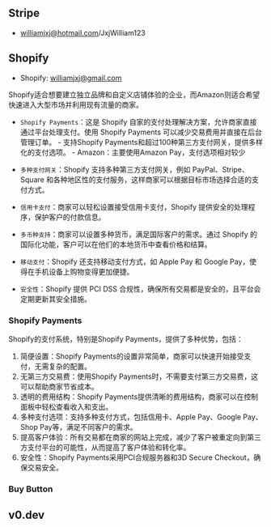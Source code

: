 ## Stripe

- williamjxj@hotmail.com/JxjWilliam123

## Shopify

- Shopify: williamjxj@gmail.com

Shopify适合想要建立独立品牌和自定义店铺体验的企业，而Amazon则适合希望快速进入大型市场并利用现有流量的商家。

- `Shopify Payments`：这是 Shopify 自家的支付处理解决方案，允许商家直接通过平台处理支付。使用 Shopify Payments 可以减少交易费用并直接在后台管理订单。
        - 支持Shopify Payments和超过100种第三方支付网关，提供多样化的支付选项。
        - Amazon：主要使用Amazon Pay，支付选项相对较少

- `多种支付网关`：Shopify 支持多种第三方支付网关，例如 PayPal、Stripe、Square 和各种地区性的支付服务，这样商家可以根据目标市场选择合适的支付方式。

- `信用卡支付`：商家可以轻松设置接受信用卡支付，Shopify 提供安全的处理程序，保护客户的付款信息。

- `多币种支持`：商家可以设置多种货币，满足国际客户的需求。通过 Shopify 的国际化功能，客户可以在他们的本地货币中查看价格和结算。

- `移动支付`：Shopify 还支持移动支付方式，如 Apple Pay 和 Google Pay，使得在手机设备上购物变得更加便捷。

- `安全性`：Shopify 提供 PCI DSS 合规性，确保所有交易都是安全的，且平台会定期更新其安全措施。

### Shopify Payments

Shopify的支付系统，特别是Shopify Payments，提供了多种优势，包括：

1.	简便设置：Shopify Payments的设置非常简单，商家可以快速开始接受支付，无需复杂的配置。
2.	无第三方交易费：使用Shopify Payments时，不需要支付第三方交易费，这可以帮助商家节省成本。
3.	透明的费用结构：Shopify Payments提供清晰的费用结构，商家可以在控制面板中轻松查看收入和支出。
4.	多种支付选项：支持多种支付方式，包括信用卡、Apple Pay、Google Pay、Shop Pay等，满足不同客户的需求。
5.	提高客户体验：所有交易都在商家的网站上完成，减少了客户被重定向到第三方支付平台的可能性，从而提高了客户体验和转化率。
6.	安全性：Shopify Payments采用PCI合规服务器和3D Secure Checkout，确保交易安全。

### Buy Button

## v0.dev
